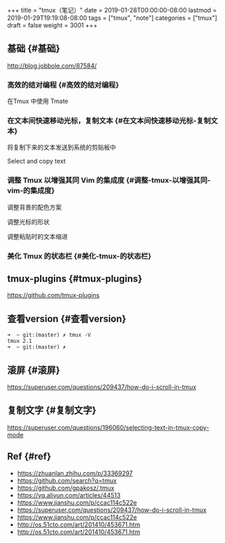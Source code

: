 +++
title = "tmux（笔记）"
date = 2019-01-28T00:00:00-08:00
lastmod = 2019-01-29T19:19:08-08:00
tags = ["tmux", "note"]
categories = ["tmux"]
draft = false
weight = 3001
+++

## 基础 {#基础}

<http://blog.jobbole.com/87584/>


### 高效的结对编程 {#高效的结对编程}

在Tmux 中使用 Tmate


### 在文本间快速移动光标，复制文本 {#在文本间快速移动光标-复制文本}

将复制下来的文本发送到系统的剪贴板中

Select and copy text


### 调整 Tmux 以增强其同 Vim 的集成度 {#调整-tmux-以增强其同-vim-的集成度}

调整背景的配色方案

调整光标的形状

调整粘贴时的文本缩进


### 美化 Tmux 的状态栏 {#美化-tmux-的状态栏}


## tmux-plugins {#tmux-plugins}

<https://github.com/tmux-plugins>


## 查看version {#查看version}

```shell
➜  ~ git:(master) ✗ tmux -V
tmux 2.1
➜  ~ git:(master) ✗
```


## 滚屏 {#滚屏}

<https://superuser.com/questions/209437/how-do-i-scroll-in-tmux>


## 复制文字 {#复制文字}

<https://superuser.com/questions/196060/selecting-text-in-tmux-copy-mode>


## Ref {#ref}

-   <https://zhuanlan.zhihu.com/p/33369297>
-   <https://github.com/search?q=tmux>
-   <https://github.com/gpakosz/.tmux>
-   <https://yq.aliyun.com/articles/44513>
-   <https://www.jianshu.com/p/ccac114c522e>
-   <https://superuser.com/questions/209437/how-do-i-scroll-in-tmux>
-   <https://www.jianshu.com/p/ccac114c522e>
-   <http://os.51cto.com/art/201410/453671.htm>
-   <http://os.51cto.com/art/201410/453671.htm>
